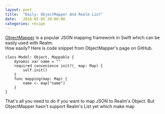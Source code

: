 ```yaml
---
layout: post
title:  "Daily: ObjectMapper And Realm List"
date:   2016-05-05 20:00:00
categories: recipe
---
```

[ObjectMapper](https://github.com/Hearst-DD/ObjectMapper) is a popular JSON mapping framework in Swift which can be easily used with Realm.  
How easily? Here is code snippet from ObjectMapper's page on GitHub.
   
    class Model: Object, Mappable {
        dynamic var name = ""
        required convenience init?(_ map: Map) {
            self.init()
        }
        func mapping(map: Map) {
            name <- map["name"]
        }
    }

That's all you need to do if you want to map JSON to Realm's Object.
But ObjectMapper hasn't support Realm's List yet which make map 


